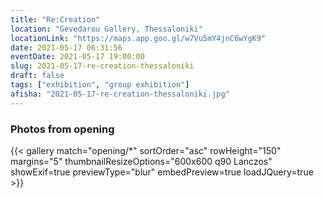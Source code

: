 ```yaml
---
title: "Re:Creation"
location: "Gevedarou Gallery, Thessaloniki"
locationLink: "https://maps.app.goo.gl/w7Vu5mY4jnC6wYgK9"
date: 2021-05-17 06:31:56
eventDate: 2021-05-17 19:00:00
slug: 2021-05-17-re-creation-thessaloniki
draft: false
tags: ["exhibition", "group exhibition"]
afisha: "2021-05-17-re-creation-thessaloniki.jpg"
---
```


### Photos from opening

{{< gallery match="opening/*" sortOrder="asc" rowHeight="150" margins="5" thumbnailResizeOptions="600x600 q90 Lanczos" showExif=true previewType="blur" embedPreview=true loadJQuery=true >}}
